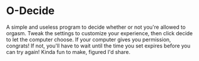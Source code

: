 # O-Decide

A simple and useless program to decide whether or not you're allowed to orgasm. Tweak the settings to customize your experience, then click decide to let the computer choose. If your computer gives you permission, congrats! If not, you'll have to wait until the time you set expires before you can try again! Kinda fun to make, figured I'd share.

